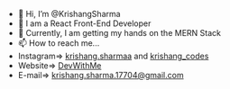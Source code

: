 - 👋 Hi, I’m @KrishangSharma
- 👀 I am a React Front-End Developer
- 🌱 Currently, I am getting my hands on the MERN Stack
- 📫 How to reach me...
- Instagram=> <a href="https://instagram.com/krishang.sharmaa" target="_blank">krishang.sharmaa</a> and <a href="https://instagram.com/krishang_codes" target="_blank">krishang_codes</a>
- Website=> <a href="https://krishangsharma.github.io/devwithme" target="_blank">DevWithMe</a>
- E-mail=> krishang.sharma.17704@gmail.com <br>


<!---
KrishangSharma/KrishangSharma is a ✨ special ✨ repository because its `README.md` (this file) appears on your GitHub profile.
You can click the Preview link to take a look at your changes.
--->
